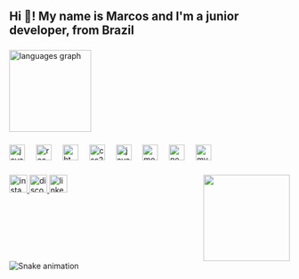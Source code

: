 <h2 align="left">Hi 👋! My name is Marcos and I'm a junior developer, from Brazil</h2>

###

<div align="left">
  <img src="https://github-readme-stats.vercel.app/api/top-langs?username=NaoNerfaMeuQ&locale=en&hide_title=false&layout=compact&card_width=320&langs_count=5&theme=dracula&hide_border=false" height="147" alt="languages graph"  />
</div>

###

<div align="left">
  <img src="https://cdn.jsdelivr.net/gh/devicons/devicon/icons/javascript/javascript-original.svg" height="28" alt="javascript logo"  />
  <img width="12" />
  <img src="https://cdn.jsdelivr.net/gh/devicons/devicon/icons/react/react-original.svg" height="28" alt="react logo"  />
  <img width="12" />
  <img src="https://cdn.jsdelivr.net/gh/devicons/devicon/icons/html5/html5-original.svg" height="28" alt="html5 logo"  />
  <img width="12" />
  <img src="https://cdn.jsdelivr.net/gh/devicons/devicon/icons/css3/css3-original.svg" height="28" alt="css3 logo"  />
  <img width="12" />
  <img src="https://cdn.jsdelivr.net/gh/devicons/devicon/icons/java/java-original.svg" height="28" alt="java logo"  />
  <img width="12" />
  <img src="https://cdn.jsdelivr.net/gh/devicons/devicon/icons/mongodb/mongodb-original.svg" height="28" alt="mongodb logo"  />
  <img width="12" />
  <img src="https://cdn.jsdelivr.net/gh/devicons/devicon/icons/nextjs/nextjs-original.svg" height="28" alt="nextjs logo"  />
  <img width="12" />
  <img src="https://cdn.jsdelivr.net/gh/devicons/devicon/icons/mysql/mysql-original.svg" height="28" alt="mysql logo"  />
</div>

###

<img align="right" height="155" src="https://media3.giphy.com/media/v1.Y2lkPTc5MGI3NjExeXl3bXdmZDA2aW9ndWNycjVmNm9jNTE0N291MTNteGQ1eTczOHZyYiZlcD12MV9pbnRlcm5hbF9naWZfYnlfaWQmY3Q9Zw/QYXltyeyluyvfKwfxU/giphy.webp"  />

###

<div align="left">
  <a href="https://www.instagram.com/marcoscasagrande__/" target="_blank">
    <img src="https://img.shields.io/static/v1?message=Instagram&logo=instagram&label=&color=E4405F&logoColor=white&labelColor=&style=for-the-badge" height="32" alt="instagram logo"  />
  </a>
  <a href="https://discordapp.com/users/291350702490648578" target="_blank">
    <img src="https://img.shields.io/static/v1?message=Discord&logo=discord&label=&color=7289DA&logoColor=white&labelColor=&style=for-the-badge" height="32" alt="discord logo"  />
  </a>
  <a href="https://www.linkedin.com/in/marcosacasagrande/" target="_blank">
    <img src="https://img.shields.io/static/v1?message=LinkedIn&logo=linkedin&label=&color=0077B5&logoColor=white&labelColor=&style=for-the-badge" height="32" alt="linkedin logo"  />
  </a>
</div>

###

<br clear="both">

<img src="https://raw.githubusercontent.com/NaoNerfaMeuQ/NaoNerfaMeuQ/output/snake.svg" alt="Snake animation" />

###
